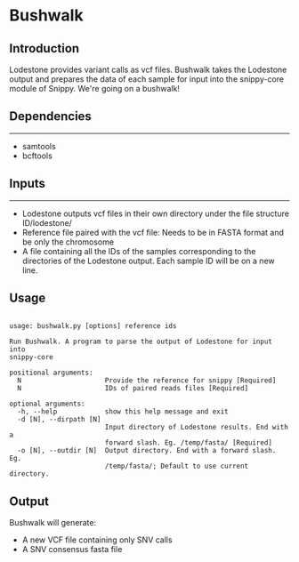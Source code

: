 # Bushwalk

## Introduction
Lodestone provides variant calls as vcf files. Bushwalk takes the Lodestone output and prepares the data of each sample for input into the snippy-core module of Snippy.  We're going on a bushwalk!

## Dependencies
------

-   samtools
-   bcftools


## Inputs
------

-   Lodestone outputs vcf files in their own directory under the file structure ID/lodestone/
-   Reference file paired with the vcf file: Needs to be in FASTA format and be only the chromosome
-   A file containing all the IDs of the samples corresponding to the directories of the Lodestone output. Each sample ID will be on a new line.

## Usage
```

usage: bushwalk.py [options] reference ids

Run Bushwalk. A program to parse the output of Lodestone for input into
snippy-core

positional arguments:
  N                     Provide the reference for snippy [Required]
  N                     IDs of paired reads files [Required]

optional arguments:
  -h, --help            show this help message and exit
  -d [N], --dirpath [N]
                        Input directory of Lodestone results. End with a
                        forward slash. Eg. /temp/fasta/ [Required]
  -o [N], --outdir [N]  Output directory. End with a forward slash. Eg.
                        /temp/fasta/; Default to use current directory.

```
## Output
Bushwalk will generate:
- A new VCF file containing only SNV calls
- A SNV consensus fasta file
